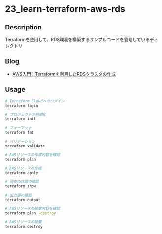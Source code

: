 # 23_learn-terraform-aws-rds

## Description

Terraformを使用して、RDS環境を構築するサンプルコードを管理しているディレクトリ

## Blog

- [AWS入門：Terraformを利用したRDSクラスタの作成](https://yossi-note.com/creating_an_rds_cluster_using_terraform/)

## Usage

```sh
# Terraform Cloudへのログイン
terraform login

# プロジェクトの初期化
terraform init

# フォーマット
terraform fmt

# バリデーション
terraform validate

# AWSリソースの作成内容を確認
terraform plan

# AWSリソースの作成
terraform apply

# 現在の状態の確認
terraform show

# 出力値の確認
terraform output

# AWSリソースの破棄内容を確認
terraform plan -destroy

# AWSリソースの破棄
terraform destroy
```
